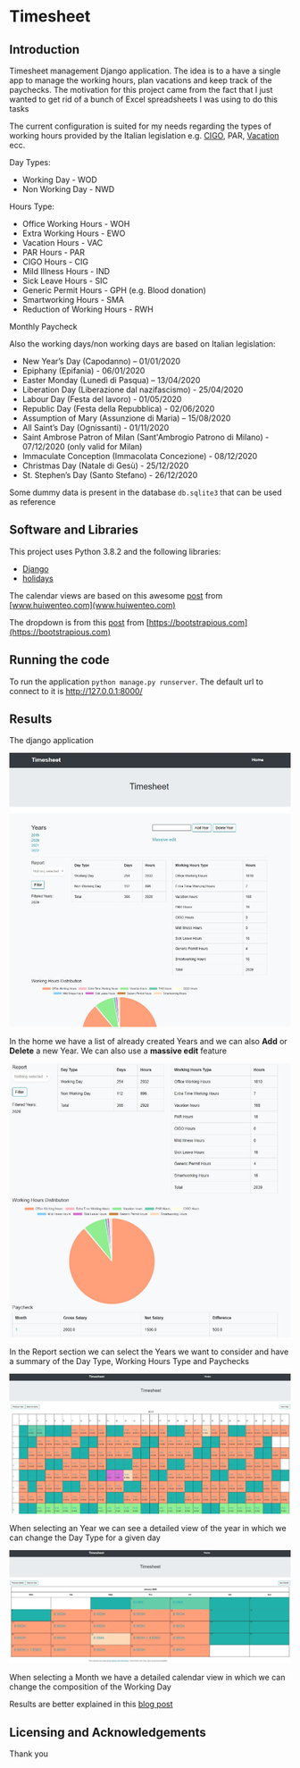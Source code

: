 # Timesheet

## Introduction

Timesheet management Django application. The idea is to a have a single app to manage the working hours, plan vacations and keep track of the paychecks. The motivation for this project came from the fact that I just wanted to get rid of a bunch of Excel spreadsheets I was using to do this tasks

The current configuration is suited for my needs regarding the types of working hours provided by the Italian legislation e.g. [CIGO](https://it.wikipedia.org/wiki/Cassa_integrazione_guadagni), PAR, [Vacation](https://it.wikipedia.org/wiki/Ferie) ecc.

Day Types:
* Working Day - WOD
* Non Working Day - NWD

Hours Type:
* Office Working Hours - WOH
* Extra Working Hours - EWO
* Vacation Hours - VAC
* PAR Hours - PAR
* CIGO Hours - CIG
* Mild Illness Hours - IND
* Sick Leave Hours - SIC
* Generic Permit Hours - GPH (e.g. Blood donation)
* Smartworking Hours - SMA
* Reduction of Working Hours - RWH

Monthly Paycheck 

Also the working days/non working days are based on Italian legislation:
* New Year’s Day (Capodanno) – 01/01/2020
* Epiphany (Epifania) - 06/01/2020
* Easter Monday (Lunedì di Pasqua) – 13/04/2020
* Liberation Day (Liberazione dal nazifascismo) - 25/04/2020
* Labour Day (Festa del lavoro) - 01/05/2020
* Republic Day (Festa della Repubblica) - 02/06/2020
* Assumption of Mary (Assunzione di Maria) – 15/08/2020
* All Saint’s Day (Ognissanti) - 01/11/2020
* Saint Ambrose Patron of Milan (Sant'Ambrogio Patrono di Milano) - 07/12/2020 (only valid for Milan)
* Immaculate Conception (Immacolata Concezione) - 08/12/2020
* Christmas Day (Natale di Gesù) - 25/12/2020
* St. Stephen’s Day (Santo Stefano) - 26/12/2020

Some dummy data is present in the database `db.sqlite3` that can be used as reference

## Software and Libraries

This project uses Python 3.8.2 and the following libraries:
* [Django](https://www.djangoproject.com/)
* [holidays](https://pypi.org/project/holidays/)

The calendar views are based on this awesome [post](https://www.huiwenteo.com/normal/2018/07/24/django-calendar.html) from [www.huiwenteo.com](www.huiwenteo.com)

The dropdown is from this [post](https://bootstrapious.com/p/bootstrap-multiselect-dropdown) from [https://bootstrapious.com](https://bootstrapious.com)

## Running the code

To run the application `python manage.py runserver`. The default url to connect to it is http://127.0.0.1:8000/

## Results

The django application 

![Home](images/home.JPG)

In the home we have a list of already created Years and we can also **Add** or **Delete** a new Year. We can also use a **massive edit** feature

![Report](images/report.JPG)

In the Report section we can select the Years we want to consider and have a summary of the Day Type, Working Hours Type and Paychecks

![Year](images/year.JPG)

When selecting an Year we can see a detailed view of the year in which we can change the Day Type for a given day

![Month](images/month.JPG)

When selecting a Month we have a detailed calendar view in which we can change the composition of the Working Day

Results are better explained in this [blog post](https://medium.com/@simone.rigoni01/just-another-boring-timesheet-django-application-39c59e55a0ee)

## Licensing and Acknowledgements

Thank you
